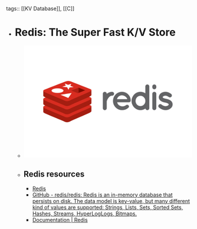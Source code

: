 tags:: [[KV Database]], [[C]]

- # Redis: The Super Fast K/V Store
	- ![redis.png](../assets/redis_1687702953442_0.png)
	- ## Redis resources
		- [Redis](https://redis.io/)
		- [GitHub - redis/redis: Redis is an in-memory database that persists on disk. The data model is key-value, but many different kind of values are supported: Strings, Lists, Sets, Sorted Sets, Hashes, Streams, HyperLogLogs, Bitmaps.](https://github.com/redis/redis)
		- [Documentation | Redis](https://redis.io/docs/)